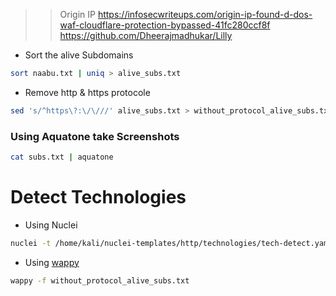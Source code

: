 
>> Origin IP
https://infosecwriteups.com/origin-ip-found-d-dos-waf-cloudflare-protection-bypassed-41fc280ccf8f
https://github.com/Dheerajmadhukar/Lilly


- Sort the alive Subdomains

```bash
sort naabu.txt | uniq > alive_subs.txt
```

- Remove http & https protocole

```bash
sed 's/^https\?:\/\///' alive_subs.txt > without_protocol_alive_subs.txt
```


### Using Aquatone take Screenshots

```bash
cat subs.txt | aquatone
```


# Detect Technologies

- Using Nuclei

```bash
nuclei -t /home/kali/nuclei-templates/http/technologies/tech-detect.yaml -l without_protocol_alive_subs.txt
```

- Using [wappy](https://github.com/brandonscholet/wappybird)

```bash
wappy -f without_protocol_alive_subs.txt
```
